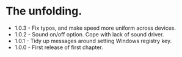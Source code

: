 # The unfolding.

* 1.0.3 - Fix typos, and make speed more uniform across devices.
* 1.0.2 - Sound on/off option. Cope with lack of sound driver.
* 1.0.1 - Tidy up messages around setting Windows registry key.
* 1.0.0 - First release of first chapter.
